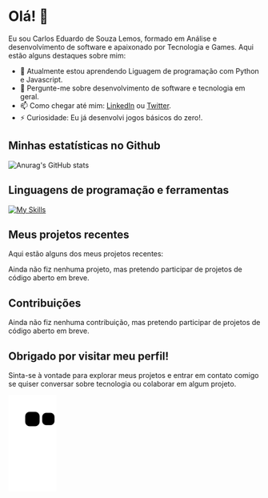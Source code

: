 # Olá! 👋

Eu sou Carlos Eduardo de Souza Lemos, formado em Análise e desenvolvimento de software e apaixonado por Tecnologia e Games. Aqui estão alguns destaques sobre mim:

- 🌱 Atualmente estou aprendendo Liguagem de programação com Python e Javascript.
- 💬 Pergunte-me sobre desenvolvimento de software e tecnologia em geral.
- 📫 Como chegar até mim: [LinkedIn](https://www.linkedin.com/in/carlos-eduardo-de-souza-lemos) ou [Twitter](https://twitter.com/Kadu_Karlinhos).
- ⚡ Curiosidade: Eu já desenvolvi jogos básicos do zero!.

## Minhas estatísticas no Github

![Anurag's GitHub stats](https://github-readme-stats.vercel.app/api?username=CarlosEduardoLemos&show_icons=true&theme=transparent)

## Linguagens de programação e ferramentas

[![My Skills](https://skillicons.dev/icons?i=py,js,html,css,git,github,linux,vscode)](https://skillicons.dev)

## Meus projetos recentes

Aqui estão alguns dos meus projetos recentes:

Ainda não fiz nenhuma projeto, mas pretendo participar de projetos de código aberto em breve.

## Contribuições

Ainda não fiz nenhuma contribuição, mas pretendo participar de projetos de código aberto em breve.

## Obrigado por visitar meu perfil!

Sinta-se à vontade para explorar meus projetos e entrar em contato comigo se quiser conversar sobre tecnologia ou colaborar em algum projeto.

![Snake animation](https://github.com/CarlosEduardoLemos/CarlosEduardoLemos/blob/output/github-contribution-grid-snake.svg)
